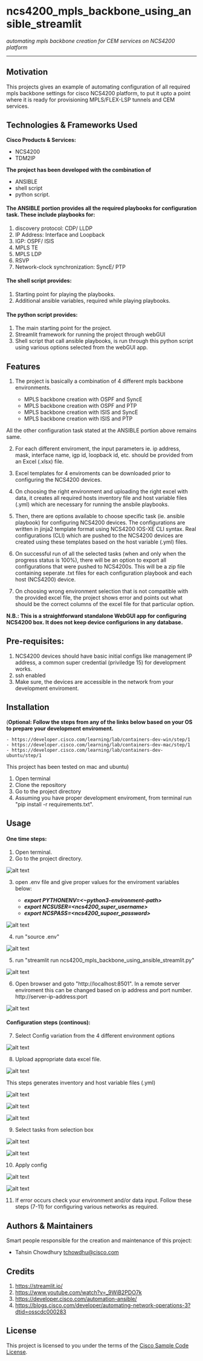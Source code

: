 # ncs4200_mpls_backbone_using_ansible_streamlit

*automating mpls backbone creation for CEM services on NCS4200 platform*

---

## Motivation

This projects gives an example of automating configuration of all required mpls backbone settings for cisco NCS4200 platform, to put it upto a point where it is ready for provisioning MPLS/FLEX-LSP tunnels and CEM services. 

## Technologies & Frameworks Used

**Cisco Products & Services:**

- NCS4200
- TDM2IP

**The project has been developed with the combination of**

- ANSIBLE 
- shell script 
- python script.

#### The ANSIBLE portion provides all the required playbooks for configuration task. These include playbooks for:

1. discovery protocol: CDP/ LLDP
2. IP Address: Interface and Loopback
3. IGP: OSPF/ ISIS
4. MPLS TE
5. MPLS LDP
6. RSVP
7. Network-clock synchronization: SyncE/ PTP

#### The shell script provides:

1. Starting point for playing the playbooks.
2. Additional ansible variables, required while playing playbooks.

#### The python script provides:

1. The main starting point for the project. 
2. Streamlit framework for running the project through webGUI
3. Shell script that call ansible playbooks, is run through this python script using various options selected from the webGUI app.

## Features

1. The project is basically a combination of 4 different mpls backbone environments. 

    - MPLS backbone creation with OSPF and SyncE
    - MPLS backbone creation with OSPF and PTP
    - MPLS backbone creation with ISIS and SyncE
    - MPLS backbone creation with ISIS and PTP

 All the other configuration task stated at the ANSIBLE portion above remains same.

2. For each different enviroment, the input parameters ie. ip address, mask, interface name, igp id, loopback id, etc. should be provided from an Excel (.xlsx) file.

3. Excel templates for 4 enviroments can be downloaded prior to configuring the NCS4200 devices.

4. On choosing the right environment and uploading the right excel with data, it creates all required hosts inventory file and host variable files (.yml) which are necessary for running the ansbile playbooks.

5. Then, there are options available to choose specific task (ie. ansible playbook) for configuring NCS4200 devices. The configurations are written in jinja2 template format using NCS4200 IOS-XE CLI syntax. Real configurations (CLI) which are pushed to the NCS4200 devices are created using these templates based on the host variable (.yml) files. 

6. On successful run of all the selected tasks (when and only when the progress status is 100%), there will be an option to export all configurations that were pushed to NCS4200s. This will be a zip file containing seperate .txt files for each configuration playbook and each host (NCS4200) device.

7. On choosing wrong environment selection that is not compatible with the provided excel file, the project shows error and points out what should be the correct columns of the excel file for that particular option.

**N.B.: This is a straightforward standalone WebGUI app for configuring NCS4200 box. It does not keep device configurions in any database.**

## Pre-requisites:

1. NCS4200 devices should have basic initial configs like management IP address, a common super credential (priviledge 15) for development works.
2. ssh enabled
3. Make sure, the devices are accessible in the network from your development enviroment.

## Installation

(**Optional: Follow the steps from any of the links below based on your OS to prepare your development enviroment.**

    - https://developer.cisco.com/learning/lab/containers-dev-win/step/1
    - https://developer.cisco.com/learning/lab/containers-dev-mac/step/1
    - https://developer.cisco.com/learning/lab/containers-dev-ubuntu/step/1

This project has been tested on mac and ubuntu)


1. Open terminal
2. Clone the repository 
3. Go to the project directory
4. Assuming you have proper development enviroment, from terminal run "pip install -r requirements.txt".


## Usage

#### One time steps:

1. Open terminal.
2. Go to the project directory.

![alt text](images_steps/step_1_2.png)

3. open .env file and give proper values for the enviroment variables below:
    
    - ***export PYTHONENV=<~python3-environment-path>***
    - ***export NCSUSER=<ncs4200_super_username>***
    - ***export NCSPASS=<ncs4200_supoer_password>***

![alt text](images_steps/step_3.png)
    
4. run "source .env"

![alt text](images_steps/step_4.png)

5. run "streamlit run ncs4200_mpls_backbone_using_ansible_streamlit.py"

![alt text](images_steps/step_5.png)

6. Open browser and goto "http://localhost:8501". In a remote server enviroment this can be changed based on ip address and port number. 
    http://server-ip-address:port

![alt text](images_steps/step_6.png)


#### Configuration steps (continous):

7. Select Config variation from the 4 different environment options

![alt text](images_steps/step_7.png)

8. Upload appropriate data excel file.

![alt text](images_steps/step_8_1.png)

This steps generates inventory and host variable files (.yml)

![alt text](images_steps/step_8_2.png)

![alt text](images_steps/step_8_3.png)

![alt text](images_steps/step_8_4.png)

9. Select tasks from selection box

![alt text](images_steps/step_9_1.png)

![alt text](images_steps/step_9_2.png)

10. Apply config

![alt text](images_steps/step_10_1.png)

![alt text](images_steps/step_10_2.png)

11. If error occurs check your environment and/or data input. 
Follow these steps (7-11) for configuring various networks as required.

## Authors & Maintainers

Smart people responsible for the creation and maintenance of this project:

- Tahsin Chowdhury <tchowdhu@cisco.com>

## Credits

1. https://streamlit.io/
2. https://www.youtube.com/watch?v=_9WiB2PDO7k
3. https://developer.cisco.com/automation-ansible/
4. https://blogs.cisco.com/developer/automating-network-operations-3?dtid=osscdc000283

## License

This project is licensed to you under the terms of the [Cisco Sample
Code License](./LICENSE).
